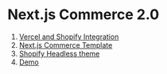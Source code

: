 # Next.js Commerce 2.0

1. [Vercel and Shopify Integration](https://vercel.com/docs/integrations/shopify)
2. [Next.js Commerce Template](https://vercel.com/templates/next.js/nextjs-commerce)
3. [Shopify Headless theme](https://github.com/instantcommerce/shopify-headless-theme)
4. [Demo](https://demo.vercel.store/)
